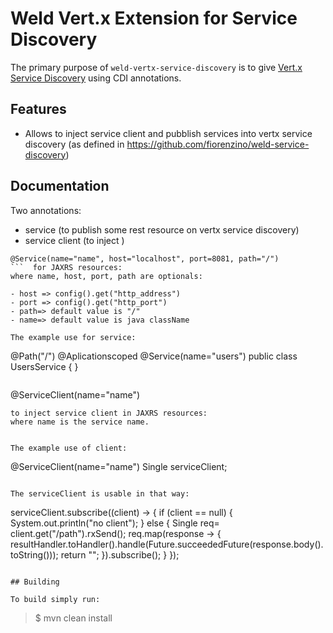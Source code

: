 # Weld Vert.x Extension for Service Discovery

The primary purpose of `weld-vertx-service-discovery` is to give [Vert.x Service Discovery](https://vertx.io/docs/vertx-service-discovery/java/) using CDI annotations.

## Features

* Allows to inject service client and pubblish services into vertx service discovery (as defined in https://github.com/fiorenzino/weld-service-discovery)

## Documentation

Two annotations:
- service (to publish some rest resource on vertx service discovery)
- service client (to inject )

```
@Service(name="name", host="localhost", port=8081, path="/")
```  for JAXRS resources:
where name, host, port, path are optionals:

- host => config().get("http_address")
- port => config().get("http_port")
- path=> default value is "/"
- name=> default value is java className

The example use for service:

```
@Path("/") 
@Aplicationscoped 
@Service(name="users") 
public class UsersService {
}
```

```
@ServiceClient(name="name") 
```
to inject service client in JAXRS resources:
where name is the service name.


The example use of client:

```
@ServiceClient(name="name")
Single<WebClient> serviceClient;
```

The serviceClient is usable in that way:

```
serviceClient.subscribe((client) -> { 
    if (client == null) { 
        System.out.println("no client"); 
    } else { 
            Single<HttpResponse> req= client.get("/path").rxSend();
            req.map(response -> {
            resultHandler.toHandler().handle(Future.succeededFuture(response.body().toString()));
            return "";
        }).subscribe();
    }
});
```

## Building

To build simply run:
```
> $ mvn clean install
```
